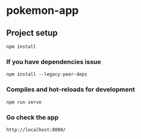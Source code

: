 # pokemon-app

## Project setup
```
npm install
```
### If you have dependencies issue
```
npm install --legacy-peer-deps
```

### Compiles and hot-reloads for development
```
npm run serve
```

### Go check the app
```
http://localhost:8080/
```
